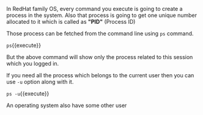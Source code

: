

In RedHat family OS, every command you execute is going to create a process in the system. Also that process is going to get one unique number allocated to it which is called as **"PID"** (Process ID)

Those process can be fetched from the command line using `ps` command.

`ps`{{execute}}


But the above command will show only the process related to this session which you logged in. 

If you need all the process which belongs to the current user then you can use `-u` option along with it.

`ps -u`{{execute}}

An operating system also have some other user
